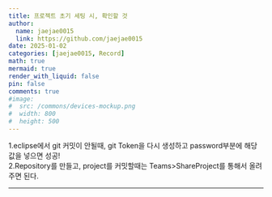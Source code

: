 ```yaml
---
title: 프로젝트 초기 세팅 시, 확인할 것
author:
  name: jaejae0015
  link: https://github.com/jaejae0015
date: 2025-01-02
categories: [jaejae0015, Record]
math: true
mermaid: true
render_with_liquid: false
pin: false
comments: true
#image:
#  src: /commons/devices-mockup.png
#  width: 800
#  height: 500
---
```


1.eclipse에서 git 커밋이 안될때, git Token을 다시 생성하고 password부분에 해당 값을 넣으면 성공!   
2.Repository를 만들고, project를 커밋할때는 Teams>ShareProject를 통해서 올려주면 된다.   



---